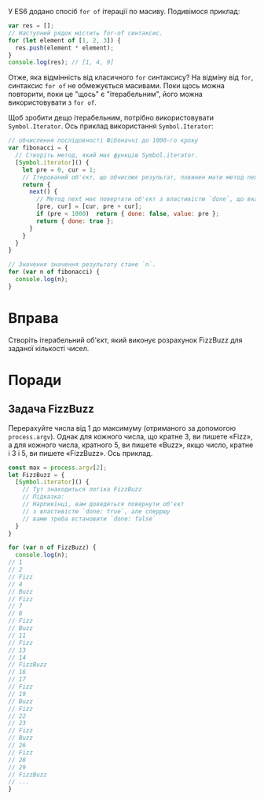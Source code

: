 У ES6 додано спосіб `for of` ітерації по масиву. Подивімося приклад:

```javascript
var res = [];
// Наступний рядок містить for-of синтаксис.
for (let element of [1, 2, 3]) {
  res.push(element * element);
}
console.log(res); // [1, 4, 9]
```

Отже, яка відмінність від класичного `for` синтаксису? На відміну від `for`, синтаксис `for of` не обмежується масивами. Поки щось можна повторити, поки це "щось" є "ітерабельним", його можна використовувати з `for of`.

Щоб зробити дещо ітерабельним, потрібно використовувати `Symbol.Iterator`. Ось приклад використання `Symbol.Iterator`:

```javascript
// обчислення послідовності Фібоначчі до 1000-го кроку
var fibonacci = {
  // Створіть метод, який має функцію Symbol.iterator.
  [Symbol.iterator]() {
    let pre = 0, cur = 1;
    // Ітерований об'єкт, що обчислює результат, повинен мати метод next:
    return {
      next() {
        // Метод next має повертати об'єкт з властивістю `done`, що вказує, чи виконується ітератор.
        [pre, cur] = [cur, pre + cur];
        if (pre < 1000)  return { done: false, value: pre };
        return { done: true };
      }
    }
  }
}

// Значення значення результату стане `n`.
for (var n of fibonacci) {
  console.log(n);
}
```

# Вправа

Створіть ітерабельний об'єкт, який виконує розрахунок FizzBuzz для заданої кількості чисел.

# Поради

## Задача FizzBuzz

Перерахуйте числа від 1 до максимуму (отриманого за допомогою `process.argv`). Однак для кожного числа, що кратне 3, ви пишете «Fizz», а для кожного числа, кратного 5, ви пишете «Buzz», якщо число, кратне і 3 і 5, ви пишете «FizzBuzz».
Ось приклад.

```javascript
const max = process.argv[2];
let FizzBuzz = {
  [Symbol.iterator]() {
    // Тут знаходиться логіка FizzBuzz
    // Підказка: 
    // Нарпикінці, вам доведеться повернути об'єкт
    // з властивістю `done: true`, але сперршу 
    // вами треба встановити `done: false`
  }
}

for (var n of FizzBuzz) {
  console.log(n);
// 1
// 2
// Fizz
// 4
// Buzz
// Fizz
// 7
// 8
// Fizz
// Buzz
// 11
// Fizz
// 13
// 14
// FizzBuzz
// 16
// 17
// Fizz
// 19
// Buzz
// Fizz
// 22
// 23
// Fizz
// Buzz
// 26
// Fizz
// 28
// 29
// FizzBuzz
// ...
}

```

